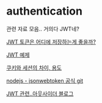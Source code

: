 # authentication

관련 자료 모음.. 거의다 JWT네?

[JWT 토큰은 어디에 저장하는게 좋을까?](https://lazyhoneyant.blogspot.com/2016/08/jwt.html)

[JWT 예제](http://webframeworks.kr/tutorials/expressjs/auth_log_in_out/)

[쿠키와 세션의 차이, 용도](https://jeong-pro.tistory.com/80)

[nodejs - jsonwebtoken 공식 git](https://github.com/auth0/node-jsonwebtoken)

[JWT 관련..아웃사이더 블로그](https://blog.outsider.ne.kr/1160)
<!--stackedit_data:
eyJoaXN0b3J5IjpbNjYyNTA4ODUxXX0=
-->